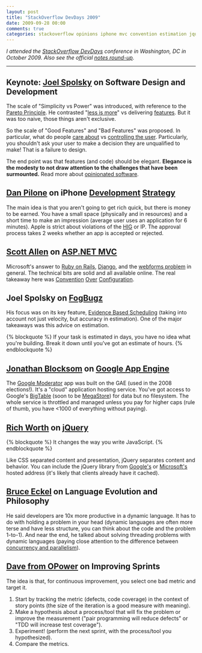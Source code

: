 ```yaml
---
layout: post
title: "StackOverflow DevDays 2009"
date: 2009-09-28 00:00
comments: true
categories: stackoverflow opinions iphone mvc convention estimation jquery dynamic agile
---
```


_I attended the [StackOverflow DevDays][devdays] conference in Washington, DC in October 2009. Also see the official [notes round-up][notes]._

<hr/>

## Keynote: [Joel Spolsky][spolsky] on Software Design and Development
The scale of "Simplicity vs Power" was introduced, with reference to the [Pareto Principle][pp]. He contrasted "[less is more][37s]" vs delivering [features][opts]. But it was too naive, those things aren't exclusive.

So the scale of "Good Features" and "Bad Features" was proposed. In particular, what do people [care about][care] vs [controlling the user][uac]. Particularly, you shouldn't ask your user to make a decision they are unqualified to make! That is a failure to design.

The end point was that features (and code) should be elegant. **Elegance is the modesty to not draw attention to the challenges that have been surmounted.** Read more about [opinionated software][op].

 [devdays]: http://www.amiando.com/stackoverflowdevdays-washingtondc.html
 [notes]: http://meta.stackoverflow.com/questions/27367/devdays-2009-reviews-washington-dc
 [spolsky]: http://www.joelonsoftware.com/
 [pp]: http://en.wikipedia.org/wiki/Pareto_principle
 [37s]: http://37signals.com/
 [opts]: http://grabbagoftimg.s3.amazonaws.com/testdriven.PNG
 [care]: http://www.jwz.org/doc/groupware.html
 [uac]: http://www.reed.edu/cis/help/images/vistaImages/uac_prompt.jpg
 [op]: http://gettingreal.37signals.com/ch04_Make_Opinionated_Software.php

## [Dan Pilone][pilone] on iPhone [Development][ios] [Strategy][tap]
The main idea is that you aren't going to get rich quick, but there is money to be earned. You have a small space (physically and in resources) and a short time to make an impression (average user uses an application for 6 minutes). Apple is strict about violations of the [HIG][hig] or IP. The approval process takes 2 weeks whether an app is accepted or rejected.

 [pilone]: https://www.google.com/search?q=%22dan+pilone%22+iphone
 [ios]: https://developer.apple.com/devcenter/ios/index.action
 [tap]: http://taptaptap.com/blog/
 [hig]: http://developer.apple.com/library/mac/#documentation/UserExperience/Conceptual/AppleHIGuidelines/Intro/Intro.html
 
## [Scott Allen][allen] on [ASP.NET MVC][mvc]
Microsoft's answer to [Ruby on Rails][ror], [Django][dj], and the [webforms problem][wf] in general. The technical bits are solid and all available online. The real takeaway here was [Convention][coc1] [Over][coc2] [Configuration][coc3].

 [allen]: http://odetocode.com/blogs/scott/
 [mvc]: http://www.asp.net/mvc
 [ror]: http://rubyonrails.org/
 [dj]: https://www.djangoproject.com/
 [wf]: https://www.google.com/search?q=webforms+suck
 [wf]: https://www.google.com/search?q=webforms+suck
 [coc1]: http://en.wikipedia.org/wiki/Convention_over_configuration
 [coc2]: http://ayende.com/blog/2777/convention-over-configuration-structured-approach
 [coc3]: http://msdn.microsoft.com/en-us/magazine/dd419655.aspx
 
## Joel Spolsky on [FogBugz][fbz]
His focus was on its key feature, [Evidence Based Scheduling][ebs] (taking into account not just velocity, but accuracy in estimation). One of the major takeaways was this advice on estimation.

{% blockquote %}
If your task is estimated in days, you have no idea what you're building. Break it down until you've got an estimate of hours.
{% endblockquote %}

 [fbz]: http://www.fogcreek.com/fogbugz/
 [ebs]: http://www.joelonsoftware.com/items/2007/10/26.html
 
## [Jonathan Blocksom][blocksom] on [Google App Engine][gae]
The [Google Moderator][mod] app was built on the GAE (used in the 2008 elections!). It's a "cloud" application hosting service. You've got access to Google's [BigTable][btable] (soon to be [MegaStore][mstore]) for data but no filesystem. The whole service is throttled and managed unless you pay for higher caps (rule of thumb, you have <1000 of everything without paying).

 [blocksom]: https://twitter.com/jblocksom
 [gae]: https://developers.google.com/appengine/
 [mod]: http://www.google.com/moderator/#0
 [btable]: http://research.google.com/archive/bigtable.html
 [mstore]: http://perspectives.mvdirona.com/2008/07/10/GoogleMegastore.aspx
 
## [Rich Worth][worth] on [jQuery][jquery]
{% blockquote %}
It changes the way you write JavaScript.
{% endblockquote %}

Like CSS separated content and presentation, jQuery separates content and behavior. You can include the jQuery library from [Google's][jq-goo] or [Microsoft's][jq-msft] hosted address (it's likely that clients already have it cached).

 [worth]: http://rdworth.org/blog/
 [jquery]: http://jquery.com/
 [jq-goo]: http://jquery-howto.blogspot.com/2008/12/let-google-host-your-jquery-library.html
 [jq-msft]: http://jquery-howto.blogspot.com/2009/09/host-jquery-on-microsoft-cdn-servers.html

## [Bruce Eckel][eckel] on Language Evolution and Philosophy
He said developers are 10x more productive in a dynamic language. It has to do with holding a problem in your head (dynamic languages are often more terse and have less structure, you can think about the code and the problem 1-to-1). And near the end, he talked about solving threading problems with dynamic languages (paying close attention to the difference between [concurrency and parallelism][conc]).

 [eckel]: http://en.wikipedia.org/wiki/Bruce_Eckel
 [conc]: https://blogs.oracle.com/yuanlin/entry/concurrency_vs_parallelism_concurrent_programming
 
## [Dave from OPower][dave] on Improving Sprints
The idea is that, for continuous improvement, you select one bad metric and target it.

1. Start by tracking the metric (defects, code coverage) in the context of story points (the size of the iteration is a good measure with meaning).
2. Make a hypothesis about a process/tool that will fix the problem or improve the measurement ("pair programming will reduce defects" or "TDD will increase test coverage").
3. Experiment! (perform the next sprint, with the process/tool you hypothesized).
4. Compare the metrics.

 [dave]: http://www.opower.com/